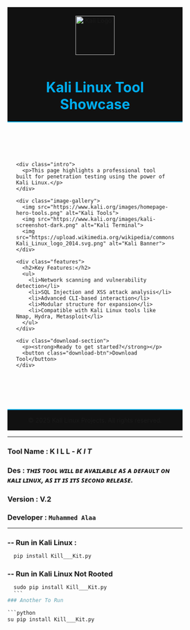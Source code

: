 <!DOCTYPE html>
<html lang="en">
<head>
  <meta charset="UTF-8">
  <meta name="viewport" content="width=device-width, initial-scale=1">
  <title>Kali Linux Tool Showcase</title>
  <style>
    * {
      margin: 0;
      padding: 0;
      box-sizing: border-box;
    }

    body {
      font-family: 'Segoe UI', Tahoma, Geneva, Verdana, sans-serif;
      background-color: #0e0e0e;
      color: #ffffff;
      line-height: 1.7;
    }

    header {
      background-color: #111;
      padding: 20px;
      text-align: center;
      border-bottom: 2px solid #00adee;
    }

    .logo {
      width: 90px;
      margin-bottom: 10px;
    }

    header h1 {
      font-size: 2rem;
      color: #00adee;
    }

    .content {
      max-width: 1000px;
      margin: 30px auto;
      padding: 20px;
    }

    .intro {
      text-align: center;
      margin-bottom: 40px;
    }

    .intro p {
      font-size: 1.1rem;
      color: #cccccc;
    }

    .image-gallery {
      display: flex;
      flex-wrap: wrap;
      justify-content: center;
      gap: 20px;
      margin-top: 30px;
    }

    .image-gallery img {
      width: 300px;
      max-width: 100%;
      border: 2px solid #00adee;
      border-radius: 10px;
      box-shadow: 0 0 15px rgba(0, 173, 238, 0.4);
    }

    .features {
      margin-top: 40px;
    }

    .features h2 {
      color: #00adee;
      margin-bottom: 10px;
    }

    .features ul {
      list-style-type: square;
      padding-left: 20px;
    }

    .features li {
      margin-bottom: 10px;
      color: #00d0ff;
    }

    .download-section {
      text-align: center;
      margin-top: 50px;
    }

    .download-btn {
      background-color: #00adee;
      color: #fff;
      padding: 12px 25px;
      border: none;
      font-size: 16px;
      border-radius: 5px;
      cursor: pointer;
      transition: background 0.3s;
    }

    .download-btn:hover {
      background-color: #008bbf;
    }

    footer {
      margin-top: 60px;
      background-color: #111;
      padding: 15px;
      text-align: center;
      font-size: 14px;
      border-top: 2px solid #00adee;
    }
  </style>
</head>
<body>

  <header>
    <img src="https://upload.wikimedia.org/wikipedia/commons/2/2b/Kali-dragon-icon.svg" alt="Kali Logo" class="logo">
    <h1>Kali Linux Tool Showcase</h1>
  </header>

  <div class="content">

    <div class="intro">
      <p>This page highlights a professional tool built for penetration testing using the power of Kali Linux.</p>
    </div>

    <div class="image-gallery">
      <img src="https://www.kali.org/images/homepage-hero-tools.png" alt="Kali Tools">
      <img src="https://www.kali.org/images/kali-screenshot-dark.png" alt="Kali Terminal">
      <img src="https://upload.wikimedia.org/wikipedia/commons/thumb/5/51/Kali_Linux_logo_2014.svg/512px-Kali_Linux_logo_2014.svg.png" alt="Kali Banner">
    </div>

    <div class="features">
      <h2>Key Features:</h2>
      <ul>
        <li>Network scanning and vulnerability detection</li>
        <li>SQL Injection and XSS attack analysis</li>
        <li>Advanced CLI-based interaction</li>
        <li>Modular structure for expansion</li>
        <li>Compatible with Kali Linux tools like Nmap, Hydra, Metasploit</li>
      </ul>
    </div>

    <div class="download-section">
      <p><strong>Ready to get started?</strong></p>
      <button class="download-btn">Download Tool</button>
    </div>

  </div>

  <footer>
    &copy; 2025 Kali Linux Projects. All rights reserved.
  </footer>

</body>
</html>


***
### Tool Name :  K I L L - *K I T*

### Des : *ᴛʜɪꜱ ᴛᴏᴏʟ ᴡɪʟʟ ʙᴇ ᴀᴠᴀɪʟᴀʙʟᴇ ᴀꜱ ᴀ ᴅᴇꜰᴀᴜʟᴛ ᴏɴ ᴋᴀʟɪ ʟɪɴᴜx, ᴀꜱ ɪᴛ ɪꜱ ɪᴛꜱ ꜱᴇᴄᴏɴᴅ ʀᴇʟᴇᴀꜱᴇ.*

### Version : **V.2**

### Developer : ```Muhammed Alaa```
***

### -- Run in Kali Linux :
```python
  pip install Kill___Kit.py
  ```
### -- Run in Kali Linux Not Rooted
  ```python
    sudo pip install Kill___Kit.py
    ```
### Another To Run

  ```python
  su pip install Kill___Kit.py
  ```
  
